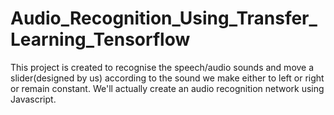 # Audio_Recognition_Using_Transfer_Learning_Tensorflow
This project is created to recognise the speech/audio sounds and move a slider(designed by us) according to the sound we make either to left or right or remain constant. We'll actually create an audio recognition network using Javascript. 
